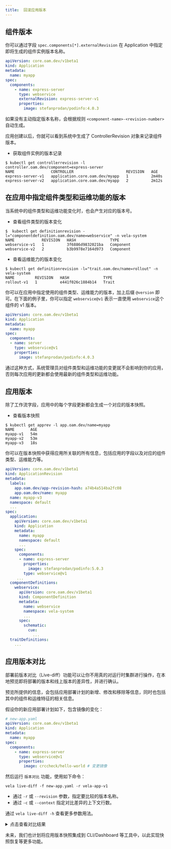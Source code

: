 ```yaml
---
title:  回滚应用版本
---
```


## 组件版本

你可以通过字段 `spec.components[*].externalRevision` 在 Application 中指定即将生成的组件实例版本名称。

```yaml
apiVersion: core.oam.dev/v1beta1
kind: Application
metadata:
  name: myapp
spec:
  components:
    - name: express-server
      type: webservice
      externalRevision: express-server-v1
      properties:
        image: stefanprodan/podinfo:4.0.3
```

如果没有主动指定版本名称，会根据规则 `<component-name>-<revision-number>` 自动生成。

应用创建以后，你就可以看到系统中生成了 ControllerRevision 对象来记录组件版本。

* 获取组件实例的版本记录

```shell
$ kubectl get controllerrevision -l controller.oam.dev/component=express-server
NAME                CONTROLLER                       REVISION   AGE
express-server-v1   application.core.oam.dev/myapp   1          2m40s
express-server-v2   application.core.oam.dev/myapp   2          2m12s
```

<!-- 你可以在[灰度发布](./traits/rollout)功能中进一步利用组件实例版本化以后的功能。 -->

## 在应用中指定组件类型和运维功能的版本

当系统中的组件类型和运维功能变化时，也会产生对应的版本号。

* 查看组件类型的版本变化

```shell
$  kubectl get definitionrevision -l="componentdefinition.oam.dev/name=webservice" -n vela-system
NAME            REVISION   HASH               TYPE
webservice-v1   1          3f6886d9832021ba   Component
webservice-v2   2          b3b9978e7164d973   Component
```

* 查看运维能力的版本变化

```shell
$ kubectl get definitionrevision -l="trait.oam.dev/name=rollout" -n vela-system
NAME         REVISION   HASH               TYPE
rollout-v1   1          e441f026c1884b14   Trait
```

你可以在应用中指定使用的组件类型、运维能力的版本，加上后缀 `@version` 即可。在下面的例子里，你可以指定 `webservice@v1` 表示一直使用 `webservice`这个组件的 v1 版本。

```yaml
apiVersion: core.oam.dev/v1beta1
kind: Application
metadata:
  name: myapp
spec:
  components:
  - name: server
    type: webservice@v1
    properties:
      image: stefanprodan/podinfo:4.0.3
```

通过这种方式，系统管理员对组件类型和运维功能的变更就不会影响到你的应用，否则每次应用的更新都会使用最新的组件类型和运维功能。

## 应用版本

除了工作流字段，应用中的每个字段更新都会生成一个对应的版本快照。

* 查看版本快照

```shell
$ kubectl get apprev -l app.oam.dev/name=myapp
NAME       AGE
myapp-v1   54m
myapp-v2   53m
myapp-v3   18s
```

你可以在版本快照中获得应用所关联的所有信息，包括应用的字段以及对应的组件类型、运维能力等。

```yaml
apiVersion: core.oam.dev/v1beta1
kind: ApplicationRevision
metadata:
  labels:
    app.oam.dev/app-revision-hash: a74b4a514ba2fc08
    app.oam.dev/name: myapp
  name: myapp-v3
  namespace: default
  ...
spec:
  application:
    apiVersion: core.oam.dev/v1beta1
    kind: Application
    metadata:
      name: myapp
      namespace: default
      ...
    spec:
      components:
      - name: express-server
        properties:
          image: stefanprodan/podinfo:5.0.3
        type: webservice@v1
     ...
  componentDefinitions:
    webservice:
      apiVersion: core.oam.dev/v1beta1
      kind: ComponentDefinition
      metadata:
        name: webservice
        namespace: vela-system
        ...
      spec:
        schematic:
          cue:
            ...
  traitDefinitions:
    ...
```

## 应用版本对比

部署前版本对比（Live-diff）功能可以让你不用真的对运行时集群进行操作，在本地预览即将部署的版本和线上版本的差异性，并进行确认。

预览所提供的信息，会包括应用部署计划的新增、修改和移除等信息，同时也包括其中的组件和运维特征的相关信息。

假设你的新应用部署计划如下，包含镜像的变化：

```yaml
# new-app.yaml
apiVersion: core.oam.dev/v1beta1
kind: Application
metadata:
  name: myapp
spec:
  components:
    - name: express-server
      type: webservice@v1
      properties:
        image: crccheck/hello-world # 变更镜像
```

然后运行 `版本对比` 功能，使用如下命令：

```shell
vela live-diff -f new-app.yaml -r vela-app-v1
```

* 通过 `-r` 或 `--revision` 参数，指定要比较的版本名称。
* 通过 `-c` 或 `--context` 指定对比差异的上下文行数。

通过 `vela live-diff -h` 查看更多参数用法。

<details><summary> 点击查看对比结果 </summary>

```bash
---
# Application (myapp) has been modified(*)
---
  apiVersion: core.oam.dev/v1beta1
  kind: Application
  metadata:
-   annotations:
-     kubectl.kubernetes.io/last-applied-configuration: |
-       {"apiVersion":"core.oam.dev/v1beta1","kind":"Application","metadata":{"annotations":{},"name":"myapp","namespace":"default"},"spec":{"components":[{"externalRevision":"express-server-v1","name":"express-server","properties":{"image":"stefanprodan/podinfo:4.0.3"},"type":"webservice"}]}}
    creationTimestamp: null
-   finalizers:
-   - app.oam.dev/resource-tracker-finalizer
    name: myapp
    namespace: default
  spec:
    components:
-   - externalRevision: express-server-v1
-     name: express-server
+   - name: express-server
      properties:
-       image: stefanprodan/podinfo:4.0.3
-     type: webservice
+       image: crccheck/hello-world
+     type: webservice@v1
  status:
    rollout:
      batchRollingState: ""
      currentBatch: 0
      lastTargetAppRevision: ""
      rollingState: ""
      upgradedReadyReplicas: 0
      upgradedReplicas: 0

---
## Component (express-server) has been modified(*)
---
  apiVersion: apps/v1
  kind: Deployment
  metadata:
-   annotations:
-     kubectl.kubernetes.io/last-applied-configuration: |
-       {"apiVersion":"core.oam.dev/v1beta1","kind":"Application","metadata":{"annotations":{},"name":"myapp","namespace":"default"},"spec":{"components":[{"externalRevision":"express-server-v1","name":"express-server","properties":{"image":"stefanprodan/podinfo:4.0.3"},"type":"webservice"}]}}
+   annotations: {}
    labels:
      app.oam.dev/appRevision: ""
      app.oam.dev/component: express-server
      app.oam.dev/name: myapp
      app.oam.dev/resourceType: WORKLOAD
-     workload.oam.dev/type: webservice
+     workload.oam.dev/type: webservice-v1
    name: express-server
    namespace: default
  spec:
    selector:
      matchLabels:
        app.oam.dev/component: express-server
    template:
      metadata:
        labels:
          app.oam.dev/component: express-server
          app.oam.dev/revision: KUBEVELA_COMPONENT_REVISION_PLACEHOLDER
      spec:
        containers:
-       - image: stefanprodan/podinfo:4.0.3
+       - image: crccheck/hello-world
          name: express-server
          ports:
          - containerPort: 80
```

</details>

未来，我们也计划将应用版本快照集成到 CLI/Dashboard 等工具中，以此实现快照恢复等更多功能。
